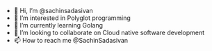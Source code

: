 - 👋 Hi, I’m @sachinsadasivan
- 👀 I’m interested in Polyglot programming
- 🌱 I’m currently learning Golang
- 💞️ I’m looking to collaborate on Cloud native software development
- 📫 How to reach me @SachinSadasivan

<!---
sachinsadasivan/sachinsadasivan is a ✨ special ✨ repository because its `README.md` (this file) appears on your GitHub profile.
You can click the Preview link to take a look at your changes.
--->
